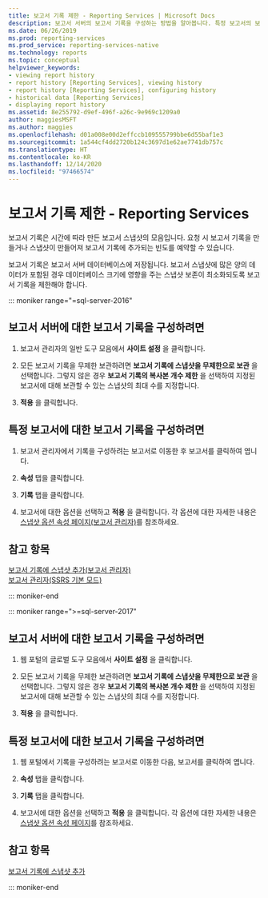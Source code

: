 ```yaml
---
title: 보고서 기록 제한 - Reporting Services | Microsoft Docs
description: 보고서 서버의 보고서 기록을 구성하는 방법을 알아봅니다. 특정 보고서의 보고서 기록을 구성하는 방법도 알아봅니다.
ms.date: 06/26/2019
ms.prod: reporting-services
ms.prod_service: reporting-services-native
ms.technology: reports
ms.topic: conceptual
helpviewer_keywords:
- viewing report history
- report history [Reporting Services], viewing history
- report history [Reporting Services], configuring history
- historical data [Reporting Services]
- displaying report history
ms.assetid: 8e255792-d9ef-496f-a26c-9e969c1209a0
author: maggiesMSFT
ms.author: maggies
ms.openlocfilehash: d01a008e00d2effccb109555799bbe6d55baf1e3
ms.sourcegitcommit: 1a544cf4dd2720b124c3697d1e62ae7741db757c
ms.translationtype: HT
ms.contentlocale: ko-KR
ms.lasthandoff: 12/14/2020
ms.locfileid: "97466574"
---
```

# <a name="limit-report-history---reporting-services"></a>보고서 기록 제한 - Reporting Services
  보고서 기록은 시간에 따라 만든 보고서 스냅샷의 모음입니다. 요청 시 보고서 기록을 만들거나 스냅샷이 만들어져 보고서 기록에 추가되는 빈도를 예약할 수 있습니다.  
  
 보고서 기록은 보고서 서버 데이터베이스에 저장됩니다. 보고서 스냅샷에 많은 양의 데이터가 포함된 경우 데이터베이스 크기에 영향을 주는 스냅샷 보존이 최소화되도록 보고서 기록을 제한해야 합니다.  

::: moniker range="=sql-server-2016"
  
## <a name="to-configure-report-history-for-a-report-server"></a>보고서 서버에 대한 보고서 기록을 구성하려면  
  
1.  보고서 관리자의 일반 도구 모음에서 **사이트 설정** 을 클릭합니다.  
  
2.  모든 보고서 기록을 무제한 보관하려면 **보고서 기록에 스냅샷을 무제한으로 보관** 을 선택합니다. 그렇지 않은 경우 **보고서 기록의 복사본 개수 제한** 을 선택하여 지정된 보고서에 대해 보관할 수 있는 스냅샷의 최대 수를 지정합니다.  
  
3.  **적용** 을 클릭합니다.  
  
## <a name="to-configure-report-history-for-a-specific-report"></a>특정 보고서에 대한 보고서 기록을 구성하려면  
  
1.  보고서 관리자에서 기록을 구성하려는 보고서로 이동한 후 보고서를 클릭하여 엽니다.  
  
2.  **속성** 탭을 클릭합니다.  
  
3.  **기록** 탭을 클릭합니다.  
  
4.  보고서에 대한 옵션을 선택하고 **적용** 을 클릭합니다. 각 옵션에 대한 자세한 내용은 [스냅샷 옵션 속성 페이지&#40;보고서 관리자&#41;](/previous-versions/sql/sql-server-2016/ms189952(v=sql.130))를 참조하세요.  
  
## <a name="see-also"></a>참고 항목  
 [보고서 기록에 스냅샷 추가&#40;보고서 관리자&#41;](../../reporting-services/report-server/add-a-snapshot-to-report-history-report-manager.md)   
 [보고서 관리자&#40;SSRS 기본 모드&#41;](../web-portal-ssrs-native-mode.md)  

::: moniker-end

::: moniker range=">=sql-server-2017"

## <a name="to-configure-report-history-for-a-report-server"></a>보고서 서버에 대한 보고서 기록을 구성하려면  
  
1.  웹 포털의 글로벌 도구 모음에서 **사이트 설정** 을 클릭합니다.  
  
2.  모든 보고서 기록을 무제한 보관하려면 **보고서 기록에 스냅샷을 무제한으로 보관** 을 선택합니다. 그렇지 않은 경우 **보고서 기록의 복사본 개수 제한** 을 선택하여 지정된 보고서에 대해 보관할 수 있는 스냅샷의 최대 수를 지정합니다.  
  
3.  **적용** 을 클릭합니다.  
  
## <a name="to-configure-report-history-for-a-specific-report"></a>특정 보고서에 대한 보고서 기록을 구성하려면  
  
1.  웹 포털에서 기록을 구성하려는 보고서로 이동한 다음, 보고서를 클릭하여 엽니다.  
  
2.  **속성** 탭을 클릭합니다.  
  
3.  **기록** 탭을 클릭합니다.  
  
4.  보고서에 대한 옵션을 선택하고 **적용** 을 클릭합니다. 각 옵션에 대한 자세한 내용은 [스냅샷 옵션 속성 페이지](/previous-versions/sql/sql-server-2016/ms189952(v=sql.130))를 참조하세요.  
  
## <a name="see-also"></a>참고 항목  
 [보고서 기록에 스냅샷 추가](../../reporting-services/report-server/add-a-snapshot-to-report-history-report-manager.md)   

::: moniker-end
